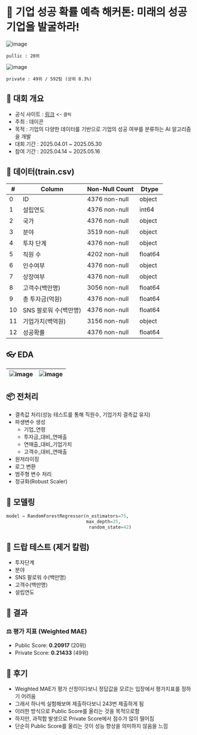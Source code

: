 # 🏢 기업 성공 확률 예측 해커톤: 미래의 성공기업을 발굴하라!

![image](https://github.com/user-attachments/assets/ac5ed769-105d-4454-8276-9cf913c20a14)

`pullic : 20위`

![image](https://github.com/user-attachments/assets/e7fb12ba-c57d-49d2-aa78-b21397cdbec5)

`private : 49위 / 592팀 (상위 8.3%)`

## 📝 대회 개요
- 공식 사이트 : [링크](https://dacon.io/competitions/official/236475/overview/description) <- `클릭`
- 주최 : 데이콘
- 목적 : 기업의 다양한 데이터를 기반으로 기업의 성공 여부를 분류하는 AI 알고리즘을 개발
- 대회 기간 : 2025.04.01 ~ 2025.05.30
- 참여 기간 : 2025.04.14 ~ 2025.05.16

## 🧾 데이터(train.csv)
| #   | Column                   | Non-Null Count   | Dtype    |
|-----|--------------------------|------------------|----------|
| 0   | ID                      | 4376 non-null   | object   |
| 1   | 설립연도                 | 4376 non-null   | int64   |
| 2   | 국가                     | 4376 non-null   | object  |
| 3   | 분야                     |3519 non-null   | object   |
| 4   | 투자 단계                | 4376 non-null   | object  |
| 5   | 직원 수                  | 4202 non-null   | float64    |
| 6   | 인수여부                 | 4376 non-null   | object  |
| 7   | 상장여부                 | 4376 non-null   | object  |
| 8   | 고객수(백만명)            | 3056 non-null   | float64    |
| 9   | 총 투자금(억원)           | 4376 non-null   | float64    |
| 10  | SNS 팔로워 수(백만명)     | 4376 non-null   | float64    |
| 11  | 기업가치(백억원)          | 3156 non-null   | object   |
| 12  | 성공확률                  | 4376 non-null   | float64   |


## 👓 EDA
| ![image](https://github.com/user-attachments/assets/ef7f14d4-640e-4627-ae5e-6b4a40c3a5d5) | ![image](https://github.com/user-attachments/assets/7aad4d8d-f869-41ec-90aa-c134325cce61) |
|--------------------------------------------------------|--------------------------------------------------------|



## 📦 전처리
- 결측값 처리(성능 테스트를 통해 직원수, 기업가치 결측값 유지)
- 파생변수 생성
  - 기업_연령
  - 투자금_대비_연매출
  - 연매출_대비_기업가치
  - 고객수_대비_연매출
- 원저라이징
- 로그 변환
- 범주형 변수 처리
- 정규화(Robust Scaler)


## 🤖 모델링
```python
model = RandomForestRegressor(n_estimators=75,
                              max_depth=25,
                               random_state=42)
```

## 🔬 드랍 테스트 (제거 칼럼)
- 투자단계
- 분야
- SNS 팔로워 수(백만명)
- 고객수(백만명)
- 설립연도


## 🎯 결과
### ⚖️ 평가 지표 (Weighted MAE)
- Public Score: **0.20917** (20위)
- Private Score: **0.21433** (49위)

## 🤯 후기
- Weighted MAE가 평가 산정이다보니 정답값을 모르는 입장에서 평가지표를 정하기 어려움
- 그래서 하나씩 실험해보며 제출하다보니 243번 제출하게 됨
- 이러한 방식으로 Public Score를 올리는 것을 목적으로함
- 하지만, 과적합 발생으로 Private Score에서 점수가 많이 떨어짐
- 단순히 Public Score를 올리는 것이 성능 향상을 의미하지 않음을 느낌
